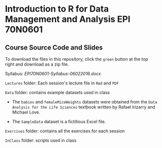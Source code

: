 # Introduction to R for Data Management and Analysis EPI 70N0601

## Course Source Code and Slides

To download the files in this repository, click the `green` button at the top right and download as a zip file.

Syllabus: _EPI70N0601-Syllabus-06022016.docx_

`Lectures` folder: Each session's lecture file in `Rmd` and `PDF`

`Data` folder: contains example datasets used in class

* The `babies` and `femaleMiceWeights` datasets were obtained from the `Data Analysis for the Life Sciences` textbook written by Rafael Irizarry and Michael Love. 

* The `SampleData` dataset is a fictitious Excel file.

`Exercises` folder: contains all the exercises for each session

`InClass` folder: scripts used in class